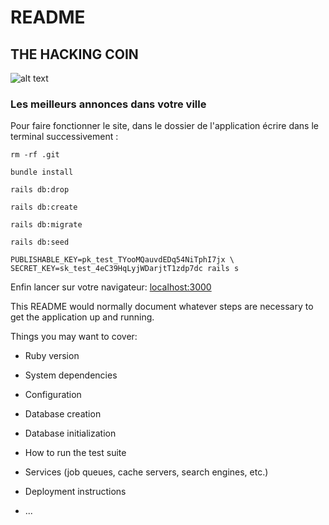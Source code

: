 # README

## THE HACKING COIN
![alt text](https://t4.ftcdn.net/jpg/03/20/95/61/240_F_320956114_fOBV9c6kfaO7ajVGh129RmUtQPuxjNHF.jpg "Logo Title Text 1")
### Les meilleurs annonces dans votre ville

Pour faire fonctionner le site, dans le dossier de l'application écrire dans le terminal successivement : 

```rm -rf .git``` 

```bundle install``` 

```rails db:drop``` 

```rails db:create``` 

```rails db:migrate``` 

```rails db:seed``` 

```PUBLISHABLE_KEY=pk_test_TYooMQauvdEDq54NiTphI7jx \ SECRET_KEY=sk_test_4eC39HqLyjWDarjtT1zdp7dc rails s```

Enfin lancer sur votre navigateur: [localhost:3000](https://localhost:3000/)



This README would normally document whatever steps are necessary to get the
application up and running.

Things you may want to cover:

* Ruby version

* System dependencies

* Configuration

* Database creation

* Database initialization

* How to run the test suite

* Services (job queues, cache servers, search engines, etc.)

* Deployment instructions

* ...
